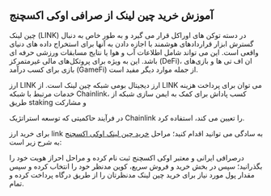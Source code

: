 

## آموزش خرید چین لینک از صرافی اوکی اکسچنج

چین لینک (LINK) در دسته توکن های اوراکل قرار می گیرد و به طور خاص به دنبال گسترش ابزار قراردادهای هوشمند با اجازه دادن به آنها برای استخراج داده های دنیای واقعی است. این می تواند شامل اطلاعات آب و هوا یا نتایج مسابقات ورزشی حرفه ای باشد. این به ویژه برای پروتکل‌های مالی غیرمتمرکز (DeFi)، ان اف تی ها و بازی‌های بازی برای کسب درآمد (GameFi) از جمله موارد دیگر مفید است.

ارز LINK ارز دیجیتال بومی شبکه چین لینک است. از LINK می توان برای پرداخت هزینه خدمات مرتبط با شبکه Chainlink، کسب پاداش برای کمک به ایمن سازی شبکه از طریق staking و مشارکت

در فرآیند حاکمیتی که توسعه استراتژیک Chainlink را تعیین می کند، استفاده کرد.

برای خرید ارز link به سادگی می توانید اقدام کنید؛ مراحل [خرید چین لینک اوکی اکسچنج](https://ok-ex.io/buy-and-sell/LINK/) به شرح زیر است:

درصرافی ایرانی و معتبر اوکی اکسچنج ثبت نام کرده و مراحل احراز هویت خود را بگذرانید؛ سپس در بخش خرید و فروش سریع، کوین مدنظر خود را انتخاب کرده و سپس مقدار پول مورد نیاز برای خرید چین لینک مدنظرتان را از طریق درگاه پرداخت کرده و تمام.
